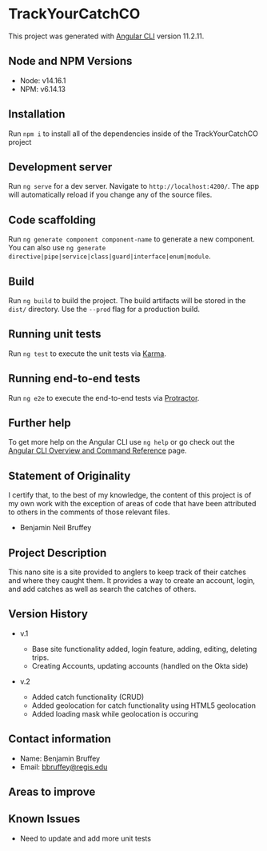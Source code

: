 # TrackYourCatchCO

This project was generated with [Angular CLI](https://github.com/angular/angular-cli) version 11.2.11.

## Node and NPM Versions

- Node: v14.16.1
- NPM: v6.14.13

## Installation

Run `npm i` to install all of the dependencies inside of the TrackYourCatchCO project

## Development server

Run `ng serve` for a dev server. Navigate to `http://localhost:4200/`. The app will automatically reload if you change any of the source files.

## Code scaffolding

Run `ng generate component component-name` to generate a new component. You can also use `ng generate directive|pipe|service|class|guard|interface|enum|module`.

## Build

Run `ng build` to build the project. The build artifacts will be stored in the `dist/` directory. Use the `--prod` flag for a production build.

## Running unit tests

Run `ng test` to execute the unit tests via [Karma](https://karma-runner.github.io).

## Running end-to-end tests

Run `ng e2e` to execute the end-to-end tests via [Protractor](http://www.protractortest.org/).

## Further help

To get more help on the Angular CLI use `ng help` or go check out the [Angular CLI Overview and Command Reference](https://angular.io/cli) page.

## Statement of Originality

I certify that, to the best of my knowledge, the content of this project is of my own work with the exception of areas of code that have been attributed to others in the comments of those relevant files.

- Benjamin Neil Bruffey

## Project Description

This nano site is a site provided to anglers to keep track of their catches and where they caught them.
It provides a way to create an account, login, and add catches as well as search the catches of others.

## Version History

- v.1
  - Base site functionality added, login feature, adding, editing, deleting trips.
  - Creating Accounts, updating accounts (handled on the Okta side)

- v.2
  - Added catch functionality (CRUD)
  - Added geolocation for catch functionality using HTML5 geolocation
  - Added loading mask while geolocation is occuring

## Contact information

- Name: Benjamin Bruffey
- Email: bbruffey@regis.edu

## Areas to improve

## Known Issues

- Need to update and add more unit tests
